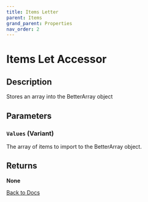 ```yaml
---
title: Items Letter
parent: Items
grand_parent: Properties
nav_order: 2
---
```


# Items Let Accessor
## Description
Stores an array into the BetterArray object

## Parameters
### `Values` (Variant) 
The array of items to import to the BetterArray object.
## Returns
**None**

[Back to Docs](https://senipah.github.io/VBA-Better-Array/)